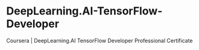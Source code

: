 # DeepLearning.AI-TensorFlow-Developer
Coursera | DeepLearning.AI TensorFlow Developer Professional Certificate
